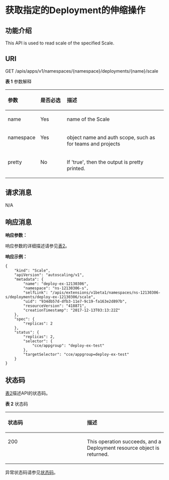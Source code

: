 # 获取指定的Deployment的伸缩操作<a name="cce_02_0124"></a>

## 功能介绍<a name="section47779875"></a>

This API is used to read scale of the specified Scale.

## URI<a name="section27365698"></a>

GET /apis/apps/v1/namespaces/\{namespace\}/deployments/\{name\}/scale

**表 1**  参数解释

<a name="d0e35851"></a>
<table><thead align="left"><tr id="row23454267"><th class="cellrowborder" valign="top" width="16.328367163283673%" id="mcps1.2.4.1.1"><p id="p65652297517"><a name="p65652297517"></a><a name="p65652297517"></a>参数</p>
</th>
<th class="cellrowborder" valign="top" width="17.348265173482652%" id="mcps1.2.4.1.2"><p id="p165661629135114"><a name="p165661629135114"></a><a name="p165661629135114"></a>是否必选</p>
</th>
<th class="cellrowborder" valign="top" width="66.32336766323368%" id="mcps1.2.4.1.3"><p id="p14567629115114"><a name="p14567629115114"></a><a name="p14567629115114"></a>描述</p>
</th>
</tr>
</thead>
<tbody><tr id="row8437627"><td class="cellrowborder" valign="top" width="16.328367163283673%" headers="mcps1.2.4.1.1 "><p id="p12359162"><a name="p12359162"></a><a name="p12359162"></a>name</p>
</td>
<td class="cellrowborder" valign="top" width="17.348265173482652%" headers="mcps1.2.4.1.2 "><p id="p61568054"><a name="p61568054"></a><a name="p61568054"></a>Yes</p>
</td>
<td class="cellrowborder" valign="top" width="66.32336766323368%" headers="mcps1.2.4.1.3 "><p id="p20956438"><a name="p20956438"></a><a name="p20956438"></a>name of the Scale</p>
</td>
</tr>
<tr id="row54390215"><td class="cellrowborder" valign="top" width="16.328367163283673%" headers="mcps1.2.4.1.1 "><p id="p43531289"><a name="p43531289"></a><a name="p43531289"></a>namespace</p>
</td>
<td class="cellrowborder" valign="top" width="17.348265173482652%" headers="mcps1.2.4.1.2 "><p id="p36373507"><a name="p36373507"></a><a name="p36373507"></a>Yes</p>
</td>
<td class="cellrowborder" valign="top" width="66.32336766323368%" headers="mcps1.2.4.1.3 "><p id="p60572974"><a name="p60572974"></a><a name="p60572974"></a>object name and auth scope, such as for teams and projects</p>
</td>
</tr>
<tr id="row8285859"><td class="cellrowborder" valign="top" width="16.328367163283673%" headers="mcps1.2.4.1.1 "><p id="p66002"><a name="p66002"></a><a name="p66002"></a>pretty</p>
</td>
<td class="cellrowborder" valign="top" width="17.348265173482652%" headers="mcps1.2.4.1.2 "><p id="p5346197"><a name="p5346197"></a><a name="p5346197"></a>No</p>
</td>
<td class="cellrowborder" valign="top" width="66.32336766323368%" headers="mcps1.2.4.1.3 "><p id="p30388821"><a name="p30388821"></a><a name="p30388821"></a>If 'true', then the output is pretty printed.</p>
</td>
</tr>
</tbody>
</table>

## 请求消息<a name="section44964695"></a>

N/A

## 响应消息<a name="section2029075"></a>

**响应参数：**

响应参数的详细描述请参见[表2](创建Deployment.md#table12862324102610)。

**响应示例：**

```
{
    "kind": "Scale",
    "apiVersion": "autoscaling/v1",
    "metadata": {
        "name": "deploy-ex-12130306",
        "namespace": "ns-12130306-s",
        "selfLink": "/apis/extensions/v1beta1/namespaces/ns-12130306-s/deployments/deploy-ex-12130306/scale",
        "uid": "934db57d-dfb3-11e7-9c19-fa163e2d897b",
        "resourceVersion": "418871",
        "creationTimestamp": "2017-12-13T03:13:22Z"
    },
    "spec": {
        "replicas": 2
    },
    "status": {
        "replicas": 2,
        "selector": {
            "cce/appgroup": "deploy-ex-test"
        },
        "targetSelector": "cce/appgroup=deploy-ex-test"
    }
}
```

## 状态码<a name="section18261679"></a>

[表2](#d0e35928)描述API的状态码。

**表 2**  状态码

<a name="d0e35928"></a>
<table><thead align="left"><tr id="row52906506"><th class="cellrowborder" valign="top" width="50%" id="mcps1.2.3.1.1"><p id="p57568585"><a name="p57568585"></a><a name="p57568585"></a>状态码</p>
</th>
<th class="cellrowborder" valign="top" width="50%" id="mcps1.2.3.1.2"><p id="p32543833"><a name="p32543833"></a><a name="p32543833"></a>描述</p>
</th>
</tr>
</thead>
<tbody><tr id="row18804834"><td class="cellrowborder" valign="top" width="50%" headers="mcps1.2.3.1.1 "><p id="p46796555"><a name="p46796555"></a><a name="p46796555"></a>200</p>
</td>
<td class="cellrowborder" valign="top" width="50%" headers="mcps1.2.3.1.2 "><p id="p32424572"><a name="p32424572"></a><a name="p32424572"></a>This operation succeeds, and a Deployment resource object is returned.</p>
</td>
</tr>
</tbody>
</table>

异常状态码请参见[状态码](状态码.md)。

